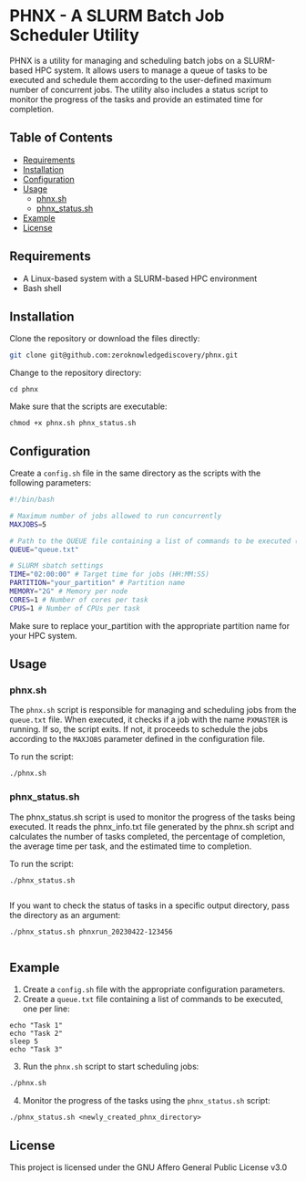 # PHNX - A SLURM Batch Job Scheduler Utility

PHNX is a utility for managing and scheduling batch jobs on a SLURM-based HPC system. It allows users to manage a queue of tasks to be executed and schedule them according to the user-defined maximum number of concurrent jobs. The utility also includes a status script to monitor the progress of the tasks and provide an estimated time for completion.

## Table of Contents

- [Requirements](#requirements)
- [Installation](#installation)
- [Configuration](#configuration)
- [Usage](#usage)
  - [phnx.sh](#phnxsh)
  - [phnx_status.sh](#phnx_statussh)
- [Example](#example)
- [License](#license)

## Requirements

- A Linux-based system with a SLURM-based HPC environment
- Bash shell

## Installation

Clone the repository or download the files directly:

```bash
git clone git@github.com:zeroknowledgediscovery/phnx.git

```

Change to the repository directory:

```
cd phnx

```

Make sure that the scripts are executable:

```
chmod +x phnx.sh phnx_status.sh

```

## Configuration

Create a `config.sh` file in the same directory as the scripts with the following parameters:

```bash
#!/bin/bash

# Maximum number of jobs allowed to run concurrently
MAXJOBS=5

# Path to the QUEUE file containing a list of commands to be executed (one command per line)
QUEUE="queue.txt"

# SLURM sbatch settings
TIME="02:00:00" # Target time for jobs (HH:MM:SS)
PARTITION="your_partition" # Partition name
MEMORY="2G" # Memory per node
CORES=1 # Number of cores per task
CPUS=1 # Number of CPUs per task

```

Make sure to replace your_partition with the appropriate partition name for your HPC system.

## Usage

### phnx.sh

The `phnx.sh` script is responsible for managing and scheduling jobs from the `queue.txt` file. When executed, it checks if a job with the name `PXMASTER` is running. If so, the script exits. If not, it proceeds to schedule the jobs according to the `MAXJOBS` parameter defined in the configuration file.

To run the script:

```bash
./phnx.sh
```


### phnx_status.sh
The phnx_status.sh script is used to monitor the progress of the tasks being executed. It reads the phnx_info.txt file generated by the phnx.sh script and calculates the number of tasks completed, the percentage of completion, the average time per task, and the estimated time to completion.

To run the script:

```
./phnx_status.sh


```

If you want to check the status of tasks in a specific output directory, pass the directory as an argument:

```
./phnx_status.sh phnxrun_20230422-123456


```


## Example

1. Create a `config.sh` file with the appropriate configuration parameters.
2. Create a `queue.txt` file containing a list of commands to be executed, one per line:


```
echo "Task 1"
echo "Task 2"
sleep 5
echo "Task 3"

```

3. Run the `phnx.sh` script to start scheduling jobs:

```bash
./phnx.sh


```

4. Monitor the progress of the tasks using the `phnx_status.sh` script:


```
./phnx_status.sh <newly_created_phnx_directory>
```
## License


This project is licensed under the GNU Affero General Public License v3.0

